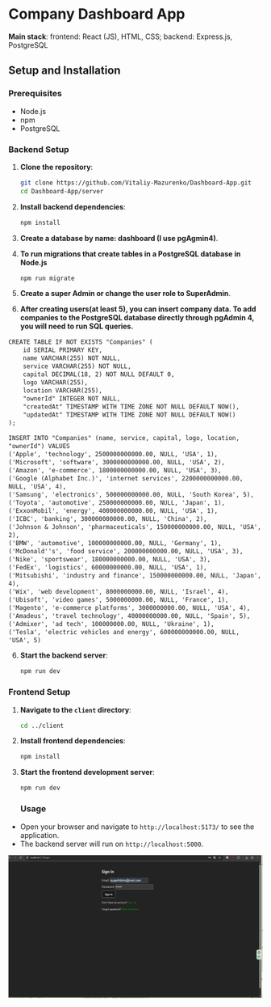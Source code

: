 # Сompany Dashboard App
**Main stack**: frontend: React (JS), HTML, CSS; backend: Express.js, PostgreSQL

## Setup and Installation

### Prerequisites

- Node.js
- npm
- PostgreSQL

### Backend Setup

1. **Clone the repository**:

   ```bash
   git clone https://github.com/Vitaliy-Mazurenko/Dashboard-App.git
   cd Dashboard-App/server

   ```
2. **Install backend dependencies**:

   ```bash
   npm install
   ```
3. **Create a database by name: dashboard (I use pgAgmin4)**.
4. **To run migrations that create tables in a PostgreSQL database in Node.js**

   ```bash
   npm run migrate
   ```

4. **Create a super Admin or change the user role to SuperAdmin**.
5. **After creating users(at least 5), you can insert company data. To add companies to the PostgreSQL database directly through pgAdmin 4, you will need to run SQL queries.**
```
CREATE TABLE IF NOT EXISTS "Companies" (
    id SERIAL PRIMARY KEY,
    name VARCHAR(255) NOT NULL,
    service VARCHAR(255) NOT NULL,
    capital DECIMAL(18, 2) NOT NULL DEFAULT 0,
    logo VARCHAR(255),
    location VARCHAR(255),
    "ownerId" INTEGER NOT NULL,
    "createdAt" TIMESTAMP WITH TIME ZONE NOT NULL DEFAULT NOW(),
    "updatedAt" TIMESTAMP WITH TIME ZONE NOT NULL DEFAULT NOW()
);
```
```
INSERT INTO "Companies" (name, service, capital, logo, location, "ownerId") VALUES
('Apple', 'technology', 2500000000000.00, NULL, 'USA', 1),
('Microsoft', 'software', 3000000000000.00, NULL, 'USA', 2),
('Amazon', 'e-commerce', 1800000000000.00, NULL, 'USA', 3),
('Google (Alphabet Inc.)', 'internet services', 2200000000000.00, NULL, 'USA', 4),
('Samsung', 'electronics', 500000000000.00, NULL, 'South Korea', 5),
('Toyota', 'automotive', 250000000000.00, NULL, 'Japan', 1),
('ExxonMobil', 'energy', 400000000000.00, NULL, 'USA', 1),
('ICBC', 'banking', 300000000000.00, NULL, 'China', 2),
('Johnson & Johnson', 'pharmaceuticals', 150000000000.00, NULL, 'USA', 2),
('BMW', 'automotive', 100000000000.00, NULL, 'Germany', 1),
('McDonald''s', 'food service', 200000000000.00, NULL, 'USA', 3),
('Nike', 'sportswear', 180000000000.00, NULL, 'USA', 3),
('FedEx', 'logistics', 60000000000.00, NULL, 'USA', 1),
('Mitsubishi', 'industry and finance', 150000000000.00, NULL, 'Japan', 4),
('Wix', 'web development', 8000000000.00, NULL, 'Israel', 4),
('Ubisoft', 'video games', 5000000000.00, NULL, 'France', 1),
('Magento', 'e-commerce platforms', 3000000000.00, NULL, 'USA', 4),
('Amadeus', 'travel technology', 40000000000.00, NULL, 'Spain', 5),
('Admixer', 'ad tech', 100000000.00, NULL, 'Ukraine', 1),
('Tesla', 'electric vehicles and energy', 600000000000.00, NULL, 'USA', 5)
```
6. **Start the backend server**:
   ```bash
   npm run dev
   ```

### Frontend Setup

1. **Navigate to the `client` directory**:

   ```bash
   cd ../client
   ```

2. **Install frontend dependencies**:

   ```bash
   npm install
   ```

3. **Start the frontend development server**:
   ```bash
   npm run dev
   ```

   ### Usage

- Open your browser and navigate to `http://localhost:5173/` to see the application.
- The backend server will run on `http://localhost:5000`.

![Illustration for the project](https://github.com/Vitaliy-Mazurenko/Dashboard-App/raw/main/demo.gif)
   